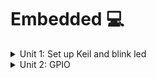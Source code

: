 # Embedded 💻
<details><summary>Unit 1: Set up Keil and blink led</summary>
<p>

## Unit 1: Blink LED

Điều khiển LED bằng cách thao tác trực tiếp trên các thanh ghi của vi điều khiển (MCU).

---

### **1. Cấp clock cho ngoại vi**

- **Mục đích:** Kích hoạt xung clock cho chân GPIOC.
- **Cách thực hiện:**
  - Địa chỉ bắt đầu của RCC: `0x40021000`.
  - Độ dời địa chỉ APB2: `0x18`.
  - Địa chỉ của thanh ghi RCC_APB2ENR: `0x40021018`.

- **Thao tác:**
  - Bật xung clock cho GPIOC tại **bit 4** bằng kỹ thuật bitmask:
    ```c
    RCC_APB2ENR |= (1 << 4);
    ```

---

### **2. Cấu hình chế độ chân GPIO**

- **Mục đích:** Thiết lập chân PC13 làm ngõ ra (output) với tốc độ tối đa 50MHz.
- **Cách thực hiện:**
  - Địa chỉ PORT C: `0x40011000`.
  - Độ dời của thanh ghi CRH: `0x04`.
  - Địa chỉ thanh ghi GPIOC_CRH: `0x40011004`.

- **Thao tác:**
  - Thiết lập **MODE13 = 11** để chọn output mode với tốc độ tối đa 50MHz:
    ```c
    GPIOC_CRH |= (3 << 20);
    ```
  - Thiết lập **CNF13 = 00** để chọn chế độ output push-pull:
    ```c
    GPIOC_CRH &= ~(3 << 22);
    ```

---

### **3. Sử dụng ngoại vi**

- **Mục đích:** Điều khiển LED bật/tắt thông qua chân PC13.
- **Cách thực hiện:**
  - Địa chỉ thanh ghi ODR: `0x4001100C`.

- **Thao tác:**
  - Set **bit 13** của thanh ghi ODR để bật LED:
    ```c
    GPIOC_ODR |= (1 << 13);
    ```
  - Clear **bit 13** để tắt LED:
    ```c
    GPIOC_ODR &= ~(1 << 13);
    ```

---

#### **Code mẫu**


```c
#define RCC_APB2ENR *((unsigned int *)0x40021018)
#define GPIOC_CRH    *((unsigned int *)0x40011004)
#define GPIOC_ODR    *((unsigned int *)0x4001100C)

void delay(unsigned int timeDelay){
    for(unsigned int i = 0; i < timeDelay; i++){}
}

int main(){
    RCC_APB2ENR |= (1 << 4);    // Cấp xung clock cho GPIOC
    GPIOC_CRH |= (3 << 20);     // Mode13 = 11, output mode, max speed 50MHz
    GPIOC_CRH &= ~(3 << 22);    // CNF13 = 00, output push-pull
    
    while(1){
        GPIOC_ODR |= (1 << 13);  // Bật LED
        delay(1000000);          // Delay
        GPIOC_ODR &= ~(1 << 13); // Tắt LED
        delay(1000000);          // Delay
    }
}
```

---

#### **Ưu và nhược điểm**

- **Ưu điểm:**
  - Giúp hiểu rõ cách hoạt động của các ngoại vi.
  - Tăng hiệu suất do thao tác trực tiếp trên thanh ghi.

- **Nhược điểm:**
  - Cách thực hiện khá phức tạp.

---

### **3.5 Xây dựng cấu trúc thanh ghi**

- **Mục đích:** Đơn giản hóa việc thao tác với các thanh ghi bằng cách sử dụng cấu trúc (`struct`).
- **Nguyên tắc:**
  - Địa chỉ của `struct` là địa chỉ của thành viên đầu tiên, các thành viên tiếp theo ứng với cấu trúc thực tế của MCU.
  #### Code:

  
```c
  

typedef struct{
	unsigned int CR;
	unsigned int CFGR;
	unsigned int CIR;
	unsigned int APB2RSTR;
	unsigned int CAB1RSTR;
	unsigned int AHBENR;
	unsigned int APB2ENR;
	unsigned int APB1ENR;
	unsigned int BDCR;
	unsigned int CSR;
} RCC_typeDef;

typedef struct{
	unsigned int CRl;	//32bit = 4byte 0x00
	unsigned int CRH; //0x04
	unsigned int IDR;	//0x08
	unsigned int ODR;
	unsigned int BSRR;
	unsigned int BRR;
	unsigned int LCKR;
} GPIO_typeDef;

#define RCC		((RCC_typeDef *)0x40021000)
#define GPIOC ((GPIO_typeDef *)0x40011000)
#define GPIOA ((GPIO_typeDef *)0x40010800)

void delay(unsigned int timeDelay){
	for(unsigned int i = 0; i < timeDelay; i++){}
}

int main(){
	
	RCC->APB2ENR|= (1 << 4);	
	GPIOC->CRH |= (3 << 20);		
	GPIOC->CRH &= ~(3 << 22);
	
	while(1){
		GPIOC->ODR |= (1 << 13);
		delay(1000000);
		GPIOC->ODR &= ~(1 << 13);
		delay(1000000);
	}
	
}
```
</p>
</details>

<details><summary>Unit 2: GPIO</summary>
<p>


## UNIT 2: GPIO

### Điều khiển LED PC13 qua nút nhấn nối ở PA0 

#### **1. Bật xung clock cho ngoại vi**

- Cấp xung clock cho GPIOA và GPIOC thông qua thanh ghi APB2 bằng kỹ thuật bitmask.
- Bật bit 4 và bit 2 của thanh ghi APB2.

#### **2. Cấu hình chế độ chân**

- Đối với PA0:
  - Set MODE = `00` (input mode).
  - Set CNF = `10` để chọn chế độ input pull-up/pull-down.
  - Đặt ODR = `1` (input pull-up). Nếu ODR = `0`, chế độ sẽ là input pull-down.
- Đối với PC13:
  - Set MODE = `11` (output mode, max speed 50MHz).
  - Set CNF = `00` (output push-pull).

#### **3. Sử dụng ngoại vi**

- Đọc mức điện áp từ thanh ghi `IDR` của GPIOA bằng phép AND để kiểm tra trạng thái của nút nhấn.
- Dựa trên trạng thái đọc được:
  - Nếu PA0 ở mức thấp, bật LED PC13.
  - Nếu PA0 ở mức cao, tắt LED PC13.

#### **Code ví dụ**

```c
typedef struct {
    unsigned int CR;
    unsigned int CFGR;
    unsigned int CIR;
    unsigned int APB2RSTR;
    unsigned int APB1RSTR;
    unsigned int AHBENR;
    unsigned int APB2ENR;
    unsigned int APB1ENR;
    unsigned int BDCR;
    unsigned int CSR;
} RCC_typeDef;

typedef struct {
    unsigned int CRL;   // 0x00
    unsigned int CRH;   // 0x04
    unsigned int IDR;   // 0x08
    unsigned int ODR;   // 0x0C
    unsigned int BSRR;  // 0x10
    unsigned int BRR;   // 0x14
    unsigned int LCKR;  // 0x18
} GPIO_typeDef;


#define RCC     ((RCC_typeDef *)0x40021000)
#define GPIOC   ((GPIO_typeDef *)0x40011000)
#define GPIOA   ((GPIO_typeDef *)0x40010800)


void delay(unsigned int timeDelay) {
    for (unsigned int i = 0; i < timeDelay; i++) {}
}

int main() {
    // Bật xung clock cho GPIOA và GPIOC
    RCC->APB2ENR |= (1 << 4) | (1 << 2);

    // Cấu hình PC13 làm output
    GPIOC->CRH |= (3 << 20);       
    GPIOC->CRH &= ~(3 << 22);      

    // Cấu hình PA0 làm input pull-up
    GPIOA->CRL |= (8);             // MODE0 = 00, CNF0 = 10 (input pull-up/pull-down)
    GPIOA->ODR |= 1;               // Set ODR0 = 1 (pull-up)

    while (1) {
        if ((GPIOA->IDR & 1) == 0) { 
            GPIOC->ODR |= (1 << 13); 
        } else {
            GPIOC->ODR &= ~(1 << 13); 
        }
    }
}
```



</p>
</details>


	

  

